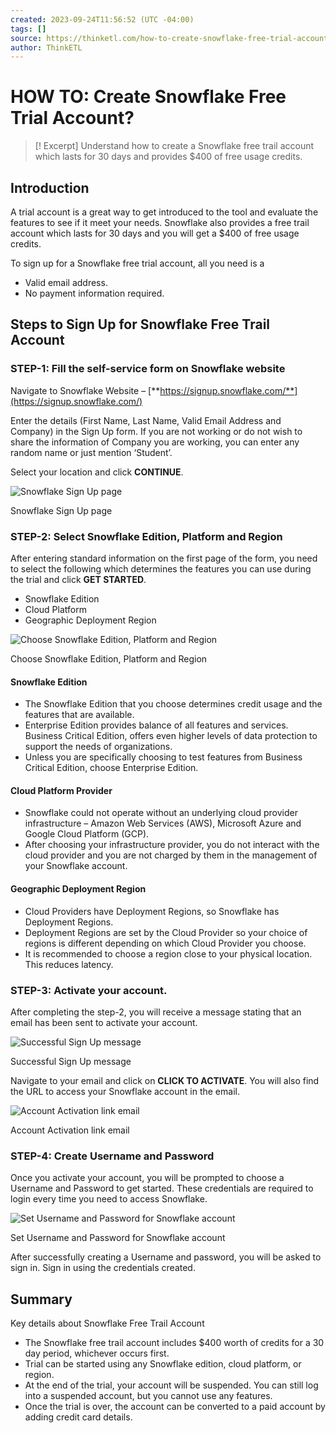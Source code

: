 ```yaml
---
created: 2023-09-24T11:56:52 (UTC -04:00)
tags: []
source: https://thinketl.com/how-to-create-snowflake-free-trial-account/
author: ThinkETL
---
```


# HOW TO: Create Snowflake Free Trial Account? 

>[! Excerpt]
> Understand how to create a Snowflake free trail account which lasts for 30 days and provides $400 of free usage credits.


## **Introduction**

A trial account is a great way to get introduced to the tool and evaluate the features to see if it meet your needs. Snowflake also provides a free trail account which lasts for 30 days and you will get a $400 of free usage credits.

To sign up for a Snowflake free trial account, all you need is a

-   Valid email address.
-   No payment information required.

## **Steps to Sign Up for Snowflake Free Trail Account**

### **STEP-1: Fill the self-service form on Snowflake website**

Navigate to Snowflake Website – [**https://signup.snowflake.com/**](https://signup.snowflake.com/)

Enter the details (First Name, Last Name, Valid Email Address and Company) in the Sign Up form. If you are not working or do not wish to share the information of Company you are working, you can enter any random name or just mention ‘Student’.

Select your location and click **CONTINUE**.

![Snowflake Sign Up page](https://thinketl.com/wp-content/uploads/2022/02/68-1-Snowflake-Signup-page.png)

Snowflake Sign Up page

### **STEP-2: Select Snowflake Edition, Platform and Region**

After entering standard information on the first page of the form, you need to select the following which determines the features you can use during the trial and click **GET STARTED**.

-   Snowflake Edition
-   Cloud Platform
-   Geographic Deployment Region

![Choose Snowflake Edition, Platform and Region](https://thinketl.com/wp-content/uploads/2022/02/68-3-Snowflake-Edition.png)

Choose Snowflake Edition, Platform and Region

#### **Snowflake Edition**

-   The Snowflake Edition that you choose determines credit usage and the features that are available. 
-   Enterprise Edition provides balance of all features and services. Business Critical Edition, offers even higher levels of data protection to support the needs of organizations.
-   Unless you are specifically choosing to test features from Business Critical Edition, choose Enterprise Edition.

#### **Cloud Platform Provider**

-   Snowflake could not operate without an underlying cloud provider infrastructure – Amazon Web Services (AWS), Microsoft Azure and Google Cloud Platform (GCP).
-   After choosing your infrastructure provider, you do not interact with the cloud provider and you are not charged by them in the management of your Snowflake account.

#### **Geographic Deployment Region**

-   Cloud Providers have Deployment Regions, so Snowflake has Deployment Regions.
-   Deployment Regions are set by the Cloud Provider so your choice of regions is different depending on which Cloud Provider you choose.
-   It is recommended to choose a region close to your physical location. This reduces latency.

### **STEP-3: Activate your account.**

After completing the step-2, you will receive a message stating that an email has been sent to activate your account.

![Successful Sign Up message](https://thinketl.com/wp-content/uploads/2022/02/68-4-Account-activation-edited.png)

Successful Sign Up message

Navigate to your email and click on **CLICK TO ACTIVATE**. You will also find the URL to access your Snowflake account in the email.

![Account Activation link email](https://thinketl.com/wp-content/uploads/2022/02/68-5-Account-activation-edited.png)

Account Activation link email

### **STEP-4: Create Username and Password**

Once you activate your account, you will be prompted to choose a Username and Password to get started. These credentials are required to login every time you need to access Snowflake.

![Set Username and Password for Snowflake account](https://thinketl.com/wp-content/uploads/2022/02/68-6-Set-Username-and-Password-edited.png)

Set Username and Password for Snowflake account

After successfully creating a Username and password, you will be asked to sign in. Sign in using the credentials created.

## **Summary**

Key details about Snowflake Free Trail Account

-   The Snowflake free trail account includes $400 worth of credits for a 30 day period, whichever occurs first.
-   Trial can be started using any Snowflake edition, cloud platform, or region.
-   At the end of the trial, your account will be suspended. You can still log into a suspended account, but you cannot use any features.
-   Once the trial is over, the account can be converted to a paid account by adding credit card details.

